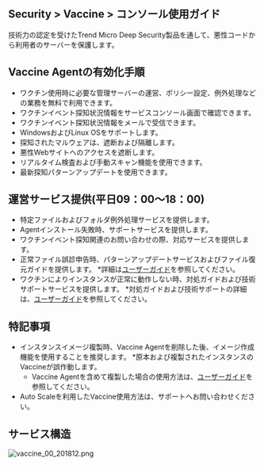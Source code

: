 ## Security > Vaccine > コンソール使用ガイド

技術力の認定を受けたTrend Micro Deep Security製品を通して、悪性コードから利用者のサーバーを保護します。

## Vaccine Agentの有効化手順

* ワクチン使用時に必要な管理サーバーの運営、ポリシー設定、例外処理などの業務を無料で利用できます。
* ワクチンイベント探知状況情報をサービスコンソール画面で確認できます。
* ワクチンイベント探知状況情報をメールで受信できます。
* WindowsおよびLinux OSをサポートします。
* 探知されたマルウェアは、遮断および隔離します。
* 悪性Webサイトへのアクセスを遮断します。
* リアルタイム検査および手動スキャン機能を使用できます。
* 最新探知パターンアップデートを使用できます。

## 運営サービス提供(平日09：00～18：00)

* 特定ファイルおよびフォルダ例外処理サービスを提供します。
* Agentインストール失敗時、サポートサービスを提供します。
* ワクチンイベント探知関連のお問い合わせの際、対応サービスを提供します。
* 正常ファイル誤診申告時、パターンアップデートサービスおよびファイル復元ガイドを提供します。
    *詳細は[ユーザーガイド](http://docs.toast.com/ko/Security/Vaccine/ko/console-guide/)を参照してください。
* ワクチンによりインスタンスが正常に動作しない時、対処ガイドおよび技術サポートサービスを提供します。
    *対処ガイドおよび技術サポートの詳細は、[ユーザーガイド](http://docs.toast.com/ko/Security/Vaccine/ko/console-guide/)を参照してください。

## 特記事項

* インスタンスイメージ複製時、Vaccine Agentを削除した後、イメージ作成機能を使用することを推奨します。
    *原本および複製されたインスタンスのVaccineが誤作動します。
    * Vaccine Agentを含めて複製した場合の使用方法は、[ユーザーガイド](http://docs.toast.com/ko/Security/Vaccine/ko/console-guide/)を参照してください。
* Auto Scaleを利用したVaccine使用方法は、サポートへお問い合わせください。

## サービス構造

![vaccine_00_201812.png](https://static.toastoven.net/prod_vaccine/vaccine_00_201812.png)
